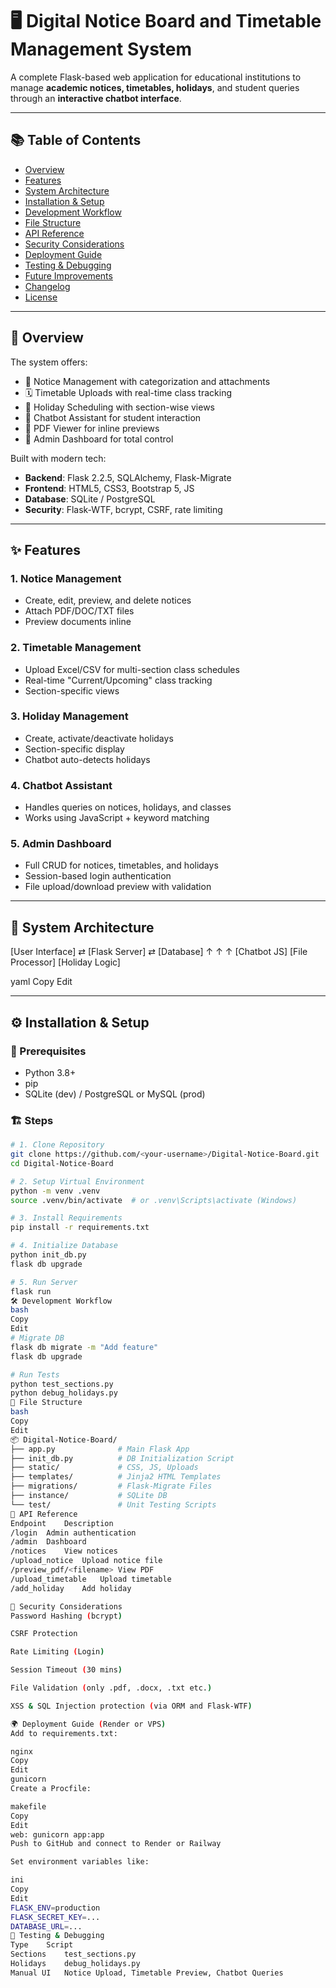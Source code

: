 # 🖥️ Digital Notice Board and Timetable Management System

A complete Flask-based web application for educational institutions to manage **academic notices, timetables, holidays**, and student queries through an **interactive chatbot interface**.

---

## 📚 Table of Contents

- [Overview](#overview)
- [Features](#features)
- [System Architecture](#system-architecture)
- [Installation & Setup](#installation--setup)
- [Development Workflow](#development-workflow)
- [File Structure](#file-structure)
- [API Reference](#api-reference)
- [Security Considerations](#security-considerations)
- [Deployment Guide](#deployment-guide)
- [Testing & Debugging](#testing--debugging)
- [Future Improvements](#future-improvements)
- [Changelog](#changelog)
- [License](#license)

---

## 📌 Overview

The system offers:

- 📢 Notice Management with categorization and attachments  
- 🗓️ Timetable Uploads with real-time class tracking  
- 🎉 Holiday Scheduling with section-wise views  
- 🤖 Chatbot Assistant for student interaction  
- 📄 PDF Viewer for inline previews  
- 🔐 Admin Dashboard for total control  

Built with modern tech:

- **Backend**: Flask 2.2.5, SQLAlchemy, Flask-Migrate  
- **Frontend**: HTML5, CSS3, Bootstrap 5, JS  
- **Database**: SQLite / PostgreSQL  
- **Security**: Flask-WTF, bcrypt, CSRF, rate limiting  

---

## ✨ Features

### 1. Notice Management

- Create, edit, preview, and delete notices
- Attach PDF/DOC/TXT files
- Preview documents inline

### 2. Timetable Management

- Upload Excel/CSV for multi-section class schedules
- Real-time "Current/Upcoming" class tracking
- Section-specific views

### 3. Holiday Management

- Create, activate/deactivate holidays
- Section-specific display
- Chatbot auto-detects holidays

### 4. Chatbot Assistant

- Handles queries on notices, holidays, and classes
- Works using JavaScript + keyword matching

### 5. Admin Dashboard

- Full CRUD for notices, timetables, and holidays
- Session-based login authentication
- File upload/download preview with validation

---

## 🧠 System Architecture

[User Interface] ⇄ [Flask Server] ⇄ [Database]
↑ ↑ ↑
[Chatbot JS] [File Processor] [Holiday Logic]

yaml
Copy
Edit

---

## ⚙️ Installation & Setup

### 🔧 Prerequisites

- Python 3.8+
- pip
- SQLite (dev) / PostgreSQL or MySQL (prod)

### 🏗️ Steps

```bash
# 1. Clone Repository
git clone https://github.com/<your-username>/Digital-Notice-Board.git
cd Digital-Notice-Board

# 2. Setup Virtual Environment
python -m venv .venv
source .venv/bin/activate  # or .venv\Scripts\activate (Windows)

# 3. Install Requirements
pip install -r requirements.txt

# 4. Initialize Database
python init_db.py
flask db upgrade

# 5. Run Server
flask run
🛠️ Development Workflow
bash
Copy
Edit
# Migrate DB
flask db migrate -m "Add feature"
flask db upgrade

# Run Tests
python test_sections.py
python debug_holidays.py
📁 File Structure
bash
Copy
Edit
📦 Digital-Notice-Board/
├── app.py              # Main Flask App
├── init_db.py          # DB Initialization Script
├── static/             # CSS, JS, Uploads
├── templates/          # Jinja2 HTML Templates
├── migrations/         # Flask-Migrate Files
├── instance/           # SQLite DB
└── test/               # Unit Testing Scripts
🔌 API Reference
Endpoint	Description
/login	Admin authentication
/admin	Dashboard
/notices	View notices
/upload_notice	Upload notice file
/preview_pdf/<filename>	View PDF
/upload_timetable	Upload timetable
/add_holiday	Add holiday

🔐 Security Considerations
Password Hashing (bcrypt)

CSRF Protection

Rate Limiting (Login)

Session Timeout (30 mins)

File Validation (only .pdf, .docx, .txt etc.)

XSS & SQL Injection protection (via ORM and Flask-WTF)

🌍 Deployment Guide (Render or VPS)
Add to requirements.txt:

nginx
Copy
Edit
gunicorn
Create a Procfile:

makefile
Copy
Edit
web: gunicorn app:app
Push to GitHub and connect to Render or Railway

Set environment variables like:

ini
Copy
Edit
FLASK_ENV=production
FLASK_SECRET_KEY=...
DATABASE_URL=...
🧪 Testing & Debugging
Type	Script
Sections	test_sections.py
Holidays	debug_holidays.py
Manual UI	Notice Upload, Timetable Preview, Chatbot Queries
